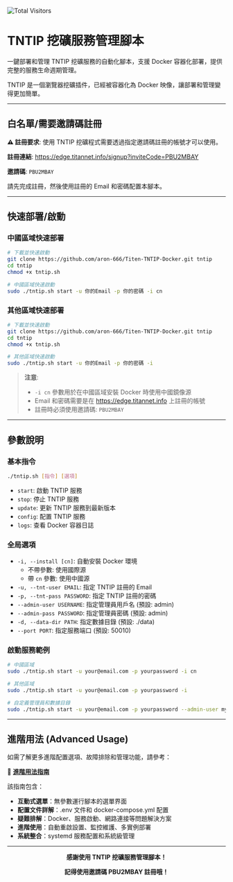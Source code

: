 ![Total Visitors](https://komarev.com/ghpvc/?username=aron-666-tntip&color=green)
# TNTIP 挖礦服務管理腳本

一鍵部署和管理 TNTIP 挖礦服務的自動化腳本，支援 Docker 容器化部署，提供完整的服務生命週期管理。

TNTIP 是一個瀏覽器挖礦插件，已經被容器化為 Docker 映像，讓部署和管理變得更加簡單。

---

## 白名單/需要邀請碼註冊

**⚠️ 註冊要求**: 使用 TNTIP 挖礦程式需要透過指定邀請碼註冊的帳號才可以使用。

**註冊連結**: https://edge.titannet.info/signup?inviteCode=PBU2MBAY

**邀請碼**: `PBU2MBAY`

請先完成註冊，然後使用註冊的 Email 和密碼配置本腳本。

---

## 快速部署/啟動

### 中國區域快速部署

```bash
# 下載並快速啟動
git clone https://github.com/aron-666/Titen-TNTIP-Docker.git tntip
cd tntip
chmod +x tntip.sh

# 中國區域快速啟動
sudo ./tntip.sh start -u 你的Email -p 你的密碼 -i cn
```

### 其他區域快速部署

```bash
# 下載並快速啟動
git clone https://github.com/aron-666/Titen-TNTIP-Docker.git tntip
cd tntip
chmod +x tntip.sh

# 其他區域快速啟動
sudo ./tntip.sh start -u 你的Email -p 你的密碼 -i
```

> **注意**: 
> - `-i cn` 參數用於在中國區域安裝 Docker 時使用中國鏡像源
> - Email 和密碼需要是在 https://edge.titannet.info 上註冊的帳號
> - 註冊時必須使用邀請碼: `PBU2MBAY`

---

## 參數說明

### 基本指令

```bash
./tntip.sh [指令] [選項]
```

- `start`: 啟動 TNTIP 服務
- `stop`: 停止 TNTIP 服務
- `update`: 更新 TNTIP 服務到最新版本
- `config`: 配置 TNTIP 服務
- `logs`: 查看 Docker 容器日誌

### 全局選項

- `-i, --install [cn]`: 自動安裝 Docker 環境
  - 不帶參數: 使用國際源
  - 帶 `cn` 參數: 使用中國源
- `-u, --tnt-user EMAIL`: 指定 TNTIP 註冊的 Email
- `-p, --tnt-pass PASSWORD`: 指定 TNTIP 註冊的密碼
- `--admin-user USERNAME`: 指定管理員用戶名 (預設: admin)
- `--admin-pass PASSWORD`: 指定管理員密碼 (預設: admin)
- `-d, --data-dir PATH`: 指定數據目錄 (預設: ./data)
- `--port PORT`: 指定服務端口 (預設: 50010)

### 啟動服務範例

```bash
# 中國區域
sudo ./tntip.sh start -u your@email.com -p yourpassword -i cn

# 其他區域
sudo ./tntip.sh start -u your@email.com -p yourpassword -i

# 自定義管理員和數據目錄
sudo ./tntip.sh start -u your@email.com -p yourpassword --admin-user myuser --admin-pass mypass -d /opt/tntip-data
```

---

## 進階用法 (Advanced Usage)

如需了解更多進階配置選項、故障排除和管理功能，請參考：

📖 **[進階用法指南](docs/ADVANCED_USAGE.md)**

該指南包含：
- **互動式選單**：無參數運行腳本的選單界面
- **配置文件詳解**：.env 文件和 docker-compose.yml 配置
- **疑難排解**：Docker、服務啟動、網路連接等問題解決方案
- **進階使用**：自動重啟設置、監控維護、多實例部署
- **系統整合**：systemd 服務配置和系統級管理

---

<div align="center">

**感謝使用 TNTIP 挖礦服務管理腳本！**

**記得使用邀請碼 PBU2MBAY 註冊哦！**

</div>